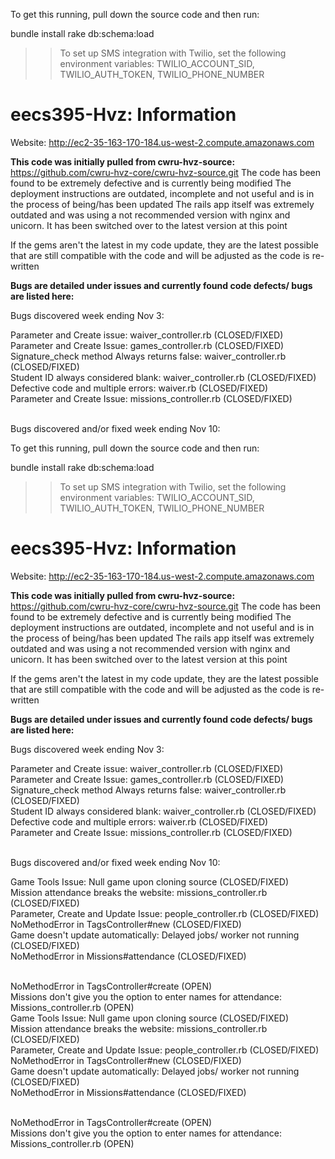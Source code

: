 
To get this running, pull down the source code and then run:

bundle install
rake db:schema:load

>> To set up SMS integration with Twilio, set the following environment variables:
  TWILIO_ACCOUNT_SID, TWILIO_AUTH_TOKEN, TWILIO_PHONE_NUMBER

# eecs395-Hvz: Information

Website: http://ec2-35-163-170-184.us-west-2.compute.amazonaws.com

<b>This code was initially pulled from cwru-hvz-source:</b> https://github.com/cwru-hvz-core/cwru-hvz-source.git
The code has been found to be extremely defective and is currently being modified
The deployment instructions are outdated, incomplete and not useful and is in the process of being/has been updated
The rails app itself was extremely outdated and was using a not recommended version with nginx and unicorn. 
It has been switched over to the latest version at this point

If the gems aren't the latest in my code update, they are the latest possible that are still compatible with the code and will be adjusted as the code is re-written

<b>Bugs are detailed under issues and currently found code defects/ bugs are listed here:</b>

Bugs discovered week ending Nov 3:

Parameter and Create issue: waiver_controller.rb (CLOSED/FIXED) </br>
Parameter and Create Issue: games_controller.rb (CLOSED/FIXED) </br>
Signature_check method Always returns false: waiver_controller.rb (CLOSED/FIXED)</br>
Student ID always considered blank: waiver_controller.rb (CLOSED/FIXED)</br>
Defective code and multiple errors: waiver.rb (CLOSED/FIXED)</br>
Parameter and Create Issue: missions_controller.rb (CLOSED/FIXED)</br>
</br>

Bugs discovered and/or fixed week ending Nov 10:


To get this running, pull down the source code and then run:

bundle install
rake db:schema:load

>> To set up SMS integration with Twilio, set the following environment variables:
  TWILIO_ACCOUNT_SID, TWILIO_AUTH_TOKEN, TWILIO_PHONE_NUMBER

# eecs395-Hvz: Information

Website: http://ec2-35-163-170-184.us-west-2.compute.amazonaws.com

<b>This code was initially pulled from cwru-hvz-source:</b> https://github.com/cwru-hvz-core/cwru-hvz-source.git
The code has been found to be extremely defective and is currently being modified
The deployment instructions are outdated, incomplete and not useful and is in the process of being/has been updated
The rails app itself was extremely outdated and was using a not recommended version with nginx and unicorn.
It has been switched over to the latest version at this point

If the gems aren't the latest in my code update, they are the latest possible that are still compatible with the code and will be adjusted as the code is re-written

<b>Bugs are detailed under issues and currently found code defects/ bugs are listed here:</b>

Bugs discovered week ending Nov 3:

Parameter and Create issue: waiver_controller.rb (CLOSED/FIXED) </br>
Parameter and Create Issue: games_controller.rb (CLOSED/FIXED) </br>
Signature_check method Always returns false: waiver_controller.rb (CLOSED/FIXED)</br>
Student ID always considered blank: waiver_controller.rb (CLOSED/FIXED)</br>
Defective code and multiple errors: waiver.rb (CLOSED/FIXED)</br>
Parameter and Create Issue: missions_controller.rb (CLOSED/FIXED)</br>
</br>

Bugs discovered and/or fixed week ending Nov 10:

Game Tools Issue: Null game upon cloning source (CLOSED/FIXED)</br>
Mission attendance breaks the website: missions_controller.rb (CLOSED/FIXED)</br>
Parameter, Create and Update Issue: people_controller.rb (CLOSED/FIXED)</br>
NoMethodError in TagsController#new (CLOSED/FIXED) </br>
Game doesn't update automatically: Delayed jobs/ worker not running (CLOSED/FIXED)</br>
NoMethodError in Missions#attendance (CLOSED/FIXED)</br>
</br>

NoMethodError in TagsController#create (OPEN) </br>
Missions don't give you the option to enter names for attendance: Missions_controller.rb (OPEN)</br>
Game Tools Issue: Null game upon cloning source (CLOSED/FIXED)</br>
Mission attendance breaks the website: missions_controller.rb (CLOSED/FIXED)</br>
Parameter, Create and Update Issue: people_controller.rb (CLOSED/FIXED)</br>
NoMethodError in TagsController#new (CLOSED/FIXED) </br>
Game doesn't update automatically: Delayed jobs/ worker not running (CLOSED/FIXED)</br>
NoMethodError in Missions#attendance (CLOSED/FIXED)</br>
</br>

NoMethodError in TagsController#create (OPEN) </br>
Missions don't give you the option to enter names for attendance: Missions_controller.rb (OPEN)</br>
